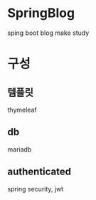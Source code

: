 # SpringBlog
sping boot blog make study

# 구성
## 템플릿
thymeleaf

## db
mariadb

## authenticated
spring security, jwt
